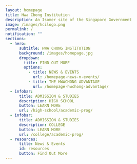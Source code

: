 ```yaml
---
layout: homepage
title: Hwa Chong Institution
description: An Isomer site of the Singapore Government
image: /images/hcilogo.png
permalink: /
notification: ""
sections:
  - hero:
      subtitle: HWA CHONG INSTITUTION
      background: /images/homepage.jpg
      dropdown:
        title: FIND OUT MORE
        options:
          - title: NEWS & EVENTS
            url: /homepage-news-n-events/
          - title: THE HWACHONG ADVANTAGE
            url: /homepage-hwchong-advantage/
  - infobar:
      title: ADMISSION & STUDIES
      description: HIGH SCHOOL
      button: LEARN MORE
      url: /high-school/academic-prog/
  - infobar:
      title: ADMISSION & STUDIES
      description: COLLEGE
      button: LEARN MORE
      url: /college/academic-prog/
  - resources:
      title: News & Events
      id: resources
      button: Find Out More
---
```

